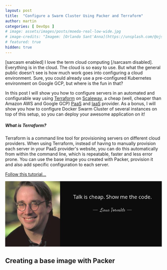 ```yaml
---
layout: post
title:  "Configure a Swarm Cluster Using Packer and Terraform"
author: martin
categories: [ DevOps ]
# image: assets/images/posts/moeda-real-low-wide.jpg
# image-credits: "Imagem: [Orlando Sant'Anna](https://unsplash.com/@ojsant?utm_medium=referral&utm_campaign=photographer-credit&utm_content=creditBadge)"
# featured: true
hidden: true
---
```

[sarcasm enabled] I love the term cloud computing [/sarcasm disabled]. Everything is in the cloud. The cloud is so easy to use. But what the general public doesn't see is how much work goes into configuring a cloud environment. Sure, you could already use a pre-configured Kubernetes environment on Google GCP, but where is the fun in that? 

In this post I will show you how to configure servers in an automated and configurable way using [Terraform](https://www.terraform.io/) on [Scaleway](https://www.scaleway.com), a cheap (well, cheaper than Amazon AWS and Google GCP) [PaaS](https://en.wikipedia.org/wiki/Platform_as_a_service) and [IaaS](https://en.wikipedia.org/wiki/Infrastructure_as_a_service) provider. As a bonus, I will show you how to configure Docker Swarm Cluster of several instances on top of this setup, so you can deploy your awesome application on it! 

<!-- Also be sure to follow the official [scaleway documentation](https://www.scaleway.com/en/docs/deploy-cloud-servers-with-packer-and-terraform/) on how to use these tools. -->

<!-- ## Why Packer and Terraform?
Both Packer and Terraform have configuration files that describe exactly what will be installed or configured on your servers after these tools have run. This means that your infrastructure configuration can be stored as code and versioned in Git!  -->

<!-- ##### Packer 
Packer will create base OS images for multiple cloud platforms from a single configuration file. You describe what you want your image to be - Windows with Docker, for instance - and Packer will create this image on Scaleway, Amazon AWS... -->

##### What is Terraform?
Terraform is a command line tool for provisioning servers on different cloud providers. When using Terraform, instead of having to manually provision each server in your PaaS provider's website, you can do this automatically from within the command line, which is repeatable, faster and less error prone. You can use the base image you created with Packer, provision it and also add specific configuration to each server.

[Follow this tutorial...](https://blog.ruanbekker.com/blog/2019/03/21/how-to-deploy-a-docker-swarm-cluster-on-scaleway-with-terraform/)

<!-- ##### Bottomline
If you need an additional server in a Swarm cluster, you would run Terraform using an image already created with Packer. If you need a completely new image - say you want to configure a DB cluster with a different operating system - you would configure your base image with Packer, and then use Terraform to provision your machines in the cluster. -->

![Show me the code!](/assets/images/posts/talk-is-cheap-show-me-the-code-linus-torvalds.jpg)

## Creating a base image with Packer

